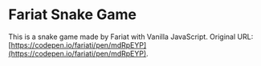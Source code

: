 # Fariat Snake Game

This is a snake game made by Fariat with Vanilla JavaScript. Original URL: [https://codepen.io/fariati/pen/mdRpEYP](https://codepen.io/fariati/pen/mdRpEYP).
